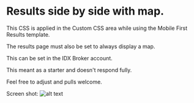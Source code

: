 # Results side by side with map.

This CSS is applied in the Custom CSS area while using the Mobile First Results template.

The results page must also be set to always display a map.

This can be set in the IDX Broker account.

This meant as a starter and doesn't respond fully.

Feel free to adjust and pulls welcome.

Screen shot:
![alt text](https://github.com/antonioortegajr/idx-code-snippits/blob/master/sample-images/resultsMapSideBySide.png?raw=true "results and map side by side")
